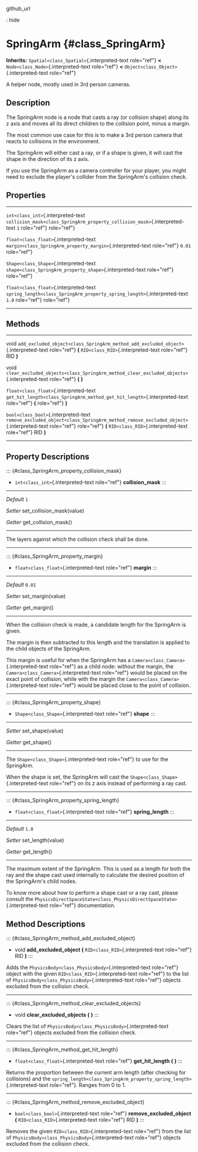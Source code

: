 github\_url

:   hide

SpringArm {#class_SpringArm}
=========

**Inherits:** `Spatial<class_Spatial>`{.interpreted-text role="ref"}
**\<** `Node<class_Node>`{.interpreted-text role="ref"} **\<**
`Object<class_Object>`{.interpreted-text role="ref"}

A helper node, mostly used in 3rd person cameras.

Description
-----------

The SpringArm node is a node that casts a ray (or collision shape) along
its z axis and moves all its direct children to the collision point,
minus a margin.

The most common use case for this is to make a 3rd person camera that
reacts to collisions in the environment.

The SpringArm will either cast a ray, or if a shape is given, it will
cast the shape in the direction of its z axis.

If you use the SpringArm as a camera controller for your player, you
might need to exclude the player\'s collider from the SpringArm\'s
collision check.

Properties
----------

  ---------------------------------------- ----------------------------------------------------------------------------- --------
  `int<class_int>`{.interpreted-text       `collision_mask<class_SpringArm_property_collision_mask>`{.interpreted-text   `1`
  role="ref"}                              role="ref"}                                                                   

  `float<class_float>`{.interpreted-text   `margin<class_SpringArm_property_margin>`{.interpreted-text role="ref"}       `0.01`
  role="ref"}                                                                                                            

  `Shape<class_Shape>`{.interpreted-text   `shape<class_SpringArm_property_shape>`{.interpreted-text role="ref"}         
  role="ref"}                                                                                                            

  `float<class_float>`{.interpreted-text   `spring_length<class_SpringArm_property_spring_length>`{.interpreted-text     `1.0`
  role="ref"}                              role="ref"}                                                                   
  ---------------------------------------- ----------------------------------------------------------------------------- --------

Methods
-------

  ---------------------------------------- -------------------------------------------------------------------------------------------
  void                                     `add_excluded_object<class_SpringArm_method_add_excluded_object>`{.interpreted-text
                                           role="ref"} **(** `RID<class_RID>`{.interpreted-text role="ref"} RID **)**

  void                                     `clear_excluded_objects<class_SpringArm_method_clear_excluded_objects>`{.interpreted-text
                                           role="ref"} **(** **)**

  `float<class_float>`{.interpreted-text   `get_hit_length<class_SpringArm_method_get_hit_length>`{.interpreted-text role="ref"} **(**
  role="ref"}                              **)**

  `bool<class_bool>`{.interpreted-text     `remove_excluded_object<class_SpringArm_method_remove_excluded_object>`{.interpreted-text
  role="ref"}                              role="ref"} **(** `RID<class_RID>`{.interpreted-text role="ref"} RID **)**
  ---------------------------------------- -------------------------------------------------------------------------------------------

Property Descriptions
---------------------

::: {#class_SpringArm_property_collision_mask}
-   `int<class_int>`{.interpreted-text role="ref"} **collision\_mask**
:::

  ----------- -----------------------------
  *Default*   `1`

  *Setter*    set\_collision\_mask(value)

  *Getter*    get\_collision\_mask()
  ----------- -----------------------------

The layers against which the collision check shall be done.

------------------------------------------------------------------------

::: {#class_SpringArm_property_margin}
-   `float<class_float>`{.interpreted-text role="ref"} **margin**
:::

  ----------- --------------------
  *Default*   `0.01`

  *Setter*    set\_margin(value)

  *Getter*    get\_margin()
  ----------- --------------------

When the collision check is made, a candidate length for the SpringArm
is given.

The margin is then subtracted to this length and the translation is
applied to the child objects of the SpringArm.

This margin is useful for when the SpringArm has a
`Camera<class_Camera>`{.interpreted-text role="ref"} as a child node:
without the margin, the `Camera<class_Camera>`{.interpreted-text
role="ref"} would be placed on the exact point of collision, while with
the margin the `Camera<class_Camera>`{.interpreted-text role="ref"}
would be placed close to the point of collision.

------------------------------------------------------------------------

::: {#class_SpringArm_property_shape}
-   `Shape<class_Shape>`{.interpreted-text role="ref"} **shape**
:::

  ---------- -------------------
  *Setter*   set\_shape(value)

  *Getter*   get\_shape()
  ---------- -------------------

The `Shape<class_Shape>`{.interpreted-text role="ref"} to use for the
SpringArm.

When the shape is set, the SpringArm will cast the
`Shape<class_Shape>`{.interpreted-text role="ref"} on its z axis instead
of performing a ray cast.

------------------------------------------------------------------------

::: {#class_SpringArm_property_spring_length}
-   `float<class_float>`{.interpreted-text role="ref"}
    **spring\_length**
:::

  ----------- --------------------
  *Default*   `1.0`

  *Setter*    set\_length(value)

  *Getter*    get\_length()
  ----------- --------------------

The maximum extent of the SpringArm. This is used as a length for both
the ray and the shape cast used internally to calculate the desired
position of the SpringArm\'s child nodes.

To know more about how to perform a shape cast or a ray cast, please
consult the
`PhysicsDirectSpaceState<class_PhysicsDirectSpaceState>`{.interpreted-text
role="ref"} documentation.

Method Descriptions
-------------------

::: {#class_SpringArm_method_add_excluded_object}
-   void **add\_excluded\_object** **(**
    `RID<class_RID>`{.interpreted-text role="ref"} RID **)**
:::

Adds the `PhysicsBody<class_PhysicsBody>`{.interpreted-text role="ref"}
object with the given `RID<class_RID>`{.interpreted-text role="ref"} to
the list of `PhysicsBody<class_PhysicsBody>`{.interpreted-text
role="ref"} objects excluded from the collision check.

------------------------------------------------------------------------

::: {#class_SpringArm_method_clear_excluded_objects}
-   void **clear\_excluded\_objects** **(** **)**
:::

Clears the list of `PhysicsBody<class_PhysicsBody>`{.interpreted-text
role="ref"} objects excluded from the collision check.

------------------------------------------------------------------------

::: {#class_SpringArm_method_get_hit_length}
-   `float<class_float>`{.interpreted-text role="ref"}
    **get\_hit\_length** **(** **)**
:::

Returns the proportion between the current arm length (after checking
for collisions) and the
`spring_length<class_SpringArm_property_spring_length>`{.interpreted-text
role="ref"}. Ranges from 0 to 1.

------------------------------------------------------------------------

::: {#class_SpringArm_method_remove_excluded_object}
-   `bool<class_bool>`{.interpreted-text role="ref"}
    **remove\_excluded\_object** **(**
    `RID<class_RID>`{.interpreted-text role="ref"} RID **)**
:::

Removes the given `RID<class_RID>`{.interpreted-text role="ref"} from
the list of `PhysicsBody<class_PhysicsBody>`{.interpreted-text
role="ref"} objects excluded from the collision check.
